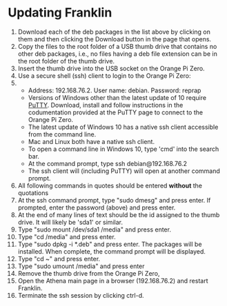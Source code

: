 <h1>Updating Franklin</h1>
<ol>
<li>Download each of the deb packages in the list above by clicking on them and then clicking the Download button in the page that opens.</li>
<li>Copy the files to the root folder of a USB thumb drive that contains no other deb packages, i.e., no files having a deb file extension can be in the root folder of the thumb drive.</li>
<li>Insert the thumb drive into the USB socket on the Orange Pi Zero.</li>
<li>Use a secure shell (ssh) client to login to the Orange Pi Zero:
<li><ul>
<li>Address: 192.168.76.2. User name: debian. Password: reprap</li>
<li>Versions of Windows other than the latest update of 10 require <a href="https://www.chiark.greenend.org.uk/~sgtatham/putty/" target="_blank">PuTTY</a>. Download, install and follow instructions in the codumentation provided at the PuTTY page to connect to the Orange Pi Zero.</li>
<li>The latest update of Windows 10 has a native ssh client accessible from the command line.</li>
<li> Mac and Linux both have a native ssh client.</li>
<li>To open a command line in Windows 10, type 'cmd' into the search bar.</li>
<li>At the command prompt, type ssh debian@192.168.76.2</li>
<li>The ssh client will (including PuTTY) will open at another command prompt.</li>
</ul></li>
<li> All following commands in quotes should be entered <strong>without</strong> the quotations</li>
<li>At the ssh command prompt, type "sudo dmesg" and press enter. If prompted, enter the password (above) and press enter.</li>
<li> At the end of many lines of text should be the id assigned to the thumb drive. It will likely be 'sda1' or similar.</li>
<li>Type "sudo mount /dev/sda1 /media" and press enter.</li>
<li>Type "cd /media" and press enter.</li>
<li>Type "sudo dpkg -i *.deb" and press enter. The packages will be installed. When complete, the command prompt will be displayed.</li>
<li>Type "cd ~" and press enter.</li>
<li>Type "sudo umount /media" and press enter</li>
<li>Remove the thumb drive from the Orange Pi Zero,</li>
<li>Open the Athena main page in a browser (192.168.76.2) and restart Franklin.</li>
<li>Terminate the ssh session by clicking ctrl-d.</li> 
</ol>
